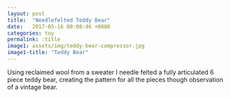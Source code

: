 ```yaml
---
layout: post
title:  "Needlefelted Teddy Bear"
date:   2017-05-16 00:08:46 +0000
categories: toy
permalink: :title
image1: assets/img/teddy-bear-compressor.jpg
image1-title: "Teddy Bear"
---
```

Using reclaimed wool from a sweater I needle felted a fully articulated 6 piece teddy bear, creating the pattern for all the pieces though observation of a vintage bear.
